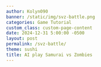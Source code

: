 ```yaml
---
author: Kolyn090
banner: /static/img/svz-battle.png
categories: Game Tutorial
custom_class: custom-page-content
date: 2024-12-31 5:00:00 -0500
layout: post
permalink: /svz-battle/
theme: sushi
title: AI play Samurai vs Zombies
---
```


